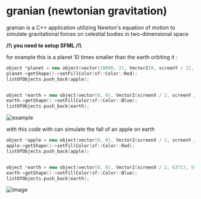 # granian (newtonian gravitation)

granian is a C++ application utilizing Newton's equation of motion to simulate gravitational forces on celestial bodies in two-dimensional space

<b> /!\ you need to setup SFML /!\\</b>

for example this is a planet 10 times smaller than the earth orbiting it :
```cpp
object *planet = new object(vector(20000, 2), Vector2(0, screenY / 2), 70000000000000000);
planet->getShape()->setFillColor(sf::Color::Red);
listOfObjects.push_back(apple);


object *earth = new object(vector(0, 0), Vector2(screenX / 2, screenY / 2), 5970000000000000000);
earth->getShape()->setFillColor(sf::Color::Blue);
listOfObjects.push_back(earth);
```
<img src="https://cdn.discordapp.com/attachments/939310069789630524/1153101142100815933/granian_QSMoW5AEDy.gif" alt="example">


with this code with can simulate the fall of an apple on earth
```cpp
object *apple = new object(vector(0, 0), Vector2(screenX / 2, screenY / 2), 0.00000102);
apple->getShape()->setFillColor(sf::Color::Red);
listOfObjects.push_back(apple);


object *earth = new object(vector(0, 0), Vector2(screenX / 2, 6371), 5970000000000000000);
earth->getShape()->setFillColor(sf::Color::Blue);
listOfObjects.push_back(earth);
```
<img src="https://cdn.discordapp.com/attachments/1009891289770242120/1153099331260383303/granian_nrHYXnYZrI.gif" alt="Image">
